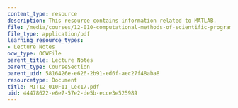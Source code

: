 ```yaml
---
content_type: resource
description: This resource contains information related to MATLAB.
file: /media/courses/12-010-computational-methods-of-scientific-programming-fall-2011/44478622e6e757e2de5becce3e525989_MIT12_010F11_Lec17.pdf
file_type: application/pdf
learning_resource_types:
- Lecture Notes
ocw_type: OCWFile
parent_title: Lecture Notes
parent_type: CourseSection
parent_uid: 5816426e-e626-2b91-ed6f-aec27f48aba8
resourcetype: Document
title: MIT12_010F11_Lec17.pdf
uid: 44478622-e6e7-57e2-de5b-ecce3e525989
---
```

